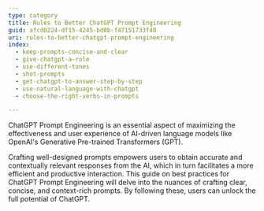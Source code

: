 ```yaml
---
type: category
title: Rules to Better ChatGPT Prompt Engineering
guid: afcd0224-df15-4245-bd0b-f47151733f40
uri: rules-to-better-chatgpt-prompt-engineering
index:
  - keep-prompts-concise-and-clear
  - give-chatgpt-a-role
  - use-different-tones
  - shot-prompts
  - get-chatgpt-to-answer-step-by-step
  - use-natural-language-with-chatgpt
  - choose-the-right-verbs-in-prompts

---
```


ChatGPT Prompt Engineering is an essential aspect of maximizing the effectiveness and user experience of AI-driven language models like OpenAI's Generative Pre-trained Transformers (GPT). 

Crafting well-designed prompts empowers users to obtain accurate and contextually relevant responses from the AI, which in turn facilitates a more efficient and productive interaction. This guide on best practices for ChatGPT Prompt Engineering will delve into the nuances of crafting clear, concise, and context-rich prompts. By following these, users can unlock the full potential of ChatGPT.
